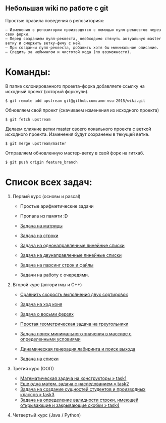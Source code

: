 ## Небольшая wiki по работе с git


Простые правила поведения в репозиториях:
```
– Изменения в репозитории производятся с помощью пулл-реквестов через свои форки.
– Перед созданием пулл-реквеста, необходимо стянуть актуальную master ветку и смержить ветку-фичу с ней.
– При создании пулл-реквеста, добавить хотя бы минимальное описание.
– Следить за неймингом и чистотой кода (по возможности).
```


Команды:
========

В папке склонированного проекта-форка добавляете ссылку на исходный проект (который форкнули).

```Shell
$ git remote add upstream git@github.com:amm-vsu-2015/wiki.git
```

Обновляем свой проект (скачиваем изменения из исходного проекта)

```Shell
$ git fetch upstream
```

Делаем слияние ветки master своего локального проекта с веткой исходного проекта.
Изменения будут сохранены в текущей ветке.

```Shell
$ git merge upstream/master
```

Отправляем обновленную мастер-ветку в свой форк на гитхаб.

```Shell
$ git push origin feature_branch
```



# Список всех задач:

1. Первый курс (основы и pascal)
   - Простые арифметические задачи
   - Пропала из памяти :D
   - [Задача на матрицы](https://github.com/amm-vsu-2015/1y1s_basic/tree/master/task3)
   - [Задача на строки](https://github.com/amm-vsu-2015/1y1s_basic/tree/master/task4)

   - [Задача на однонаправленные линейные списки](https://github.com/amm-vsu-2015/1y2s_basis/tree/master/task1)
   - [Задача на двунаправленные линейные списки](https://github.com/amm-vsu-2015/1y2s_basis/tree/master/task2)
   - [Задача на парсинг строк и файлы](https://github.com/amm-vsu-2015/1y2s_basis/tree/master/task3)
   - Задачи на работу с очередями.

2. Второй курс (алгоритмы и C++)
   - [Сравнить скорость выполнения двух сортировок](https://github.com/amm-vsu-2015/2y1s_algorithms/tree/master/task1)
   - [Задача на ход коня](https://github.com/amm-vsu-2015/2y1s_algorithms/tree/master/task2)
   - [Задача о восьми ферзях](https://github.com/amm-vsu-2015/2y1s_algorithms/tree/master/task3)

   - [Простая геометрическая задача на треугольники](https://github.com/amm-vsu-2015/2y2s_cpp/tree/master/task1)
   - [Задача поиск минимального значения в массиве с определенными условиями](https://github.com/amm-vsu-2015/2y2s_cpp/tree/master/task2)
   - [Динамическая генерация лабиринта и поиск выхода](https://github.com/amm-vsu-2015/2y2s_cpp/tree/master/task3)
   - [Задача на списки](https://github.com/amm-vsu-2015/2y2s_cpp/tree/master/task4)

3. Третий курс (ООП)

   - [Математическая задача на конструкторы » task1 ](https://github.com/amm-vsu-2015/3y1s_oop/tree/master/task1)
   - [Еще одна матем. задача с наследованием » task2](https://github.com/amm-vsu-2015/3y1s_oop/tree/master/task2)
   - [Задача на создание сущностей студентов и производных классов » task3 ](https://github.com/amm-vsu-2015/3y1s_oop/tree/master/task3)
   - [Задача на определение валидности строки, имеющей открывающие и закрывающие скобки » task4 ](https://github.com/amm-vsu-2015/3y1s_oop/tree/master/task4)

4. Четвертый курс (Java / Python)
